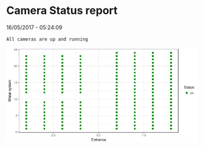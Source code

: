 Camera Status report
================
16/05/2017 - 05:24:09

    All cameras are up and running

![](camreport_files/figure-markdown_github/unnamed-chunk-2-1.png)
